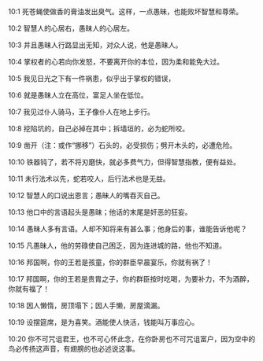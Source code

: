 <a id="1"></a>10:1  死苍蝇使做香的膏油发出臭气。这样，一点愚昧，也能败坏智慧和尊荣。  

<a id="2"></a>10:2  智慧人的心居右，愚昧人的心居左。  

<a id="3"></a>10:3  并且愚昧人行路显出无知，对众人说，他是愚昧人。  

<a id="4"></a>10:4  掌权者的心若向你发怒，不要离开你的本位，因为柔和能免大过。  

<a id="5"></a>10:5  我见日光之下有一件祸患，似乎出于掌权的错误，  

<a id="6"></a>10:6  就是愚昧人立在高位，富足人坐在低位。  

<a id="7"></a>10:7  我见过仆人骑马，王子像仆人在地上步行。  

<a id="8"></a>10:8  挖陷坑的，自己必掉在其中；拆墙垣的，必为蛇所咬。  

<a id="9"></a>10:9  凿开（注：或作“挪移”）石头的，必受损伤；劈开木头的，必遭危险。  

<a id="10"></a>10:10  铁器钝了，若不将刃磨快，就必多费气力，但得智慧指教，便有益处。  

<a id="11"></a>10:11  未行法术以先，蛇若咬人，后行法术也是无益。  

<a id="12"></a>10:12  智慧人的口说出恩言；愚昧人的嘴吞灭自己。  

<a id="13"></a>10:13  他口中的言语起头是愚昧；他话的末尾是奸恶的狂妄。  

<a id="14"></a>10:14  愚昧人多有言语。人却不知将来有甚么事；他身后的事，谁能告诉他呢？  

<a id="15"></a>10:15  凡愚昧人，他的劳碌使自己困乏，因为连进城的路，他也不知道。  

<a id="16"></a>10:16  邦国啊，你的王若是孩童，你的群臣早晨宴乐，你就有祸了！  

<a id="17"></a>10:17  邦国啊，你的王若是贵胄之子，你的群臣按时吃喝，为要补力，不为酒醉，你就有福了！  

<a id="18"></a>10:18  因人懒惰，房顶塌下；因人手懒，房屋滴漏。  

<a id="19"></a>10:19  设摆筵席，是为喜笑。酒能使人快活，钱能叫万事应心。  

<a id="20"></a>10:20  你不可咒诅君王，也不可心怀此念，在你卧房也不可咒诅富户，因为空中的鸟必传扬这声音，有翅膀的也必述说这事。  

